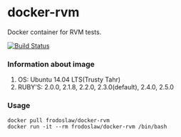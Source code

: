 # docker-rvm
Docker container for RVM tests.

[![Build Status](https://travis-ci.org/frodoslaw/docker-rvm.svg?branch=master)](https://travis-ci.org/frodoslaw/docker-rvm)

### Information about image
  1. OS: Ubuntu 14.04 LTS(Trusty Tahr)
  2. RUBY'S: 2.0.0, 2.1.8, 2.2.0, 2.3.0(default), 2.4.0, 2.5.0

### Usage
    docker pull frodoslaw/docker-rvm
    docker run -it --rm frodoslaw/docker-rvm /bin/bash
